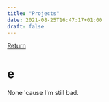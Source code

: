 ```yaml
---
title: "Projects"
date: 2021-08-25T16:47:17+01:00
draft: false
---
```


[Return](https://miguelrcborges.github.io)

# e

None 'cause I'm still bad.

